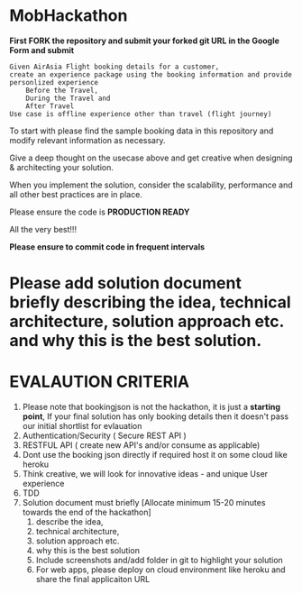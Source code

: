 # MobHackathon

**First FORK the repository and submit your forked git URL in the Google Form and submit**

```
Given AirAsia Flight booking details for a customer, 
create an experience package using the booking information and provide personlized experience 
    Before the Travel, 
    During the Travel and 
    After Travel 
Use case is offline experience other than travel (flight journey)
```

To start with please find the sample booking data in this repository and modify relevant information as necessary.

Give a deep thought on the usecase above and get creative when designing & architecting your solution.

When you implement the solution, consider the scalability, performance and all other best practices are in place.

Please ensure the code is **PRODUCTION READY**

All the very best!!!

**Please ensure to commit code in frequent intervals**

# Please add solution document briefly describing the idea, technical architecture, solution approach etc. and why this is the best solution.

# EVALAUTION CRITERIA


1) Please note that bookingjson is not the hackathon, it is just a **starting point**, If your final solution has only booking details then it doesn't pass our initial shortlist for evlauation 
2) Authentication/Security ( Secure REST API )
3) RESTFUL API ( create new API's and/or consume as applicable)
4) Dont use the booking json directly if required host it on some cloud like heroku
5) Think creative, we will look for innovative ideas - and unique User experience
6) TDD
7) Solution document must briefly [Allocate minimum 15-20 minutes towards the end of the hackathon]
    1) describe the idea, 
    2) technical architecture, 
    3) solution approach etc. 
    4) why this is the best solution 
    5) Include screenshots and/add folder in git to highlight your solution
    6) For web apps, please deploy on cloud environment like heroku and share the final applicaiton URL



